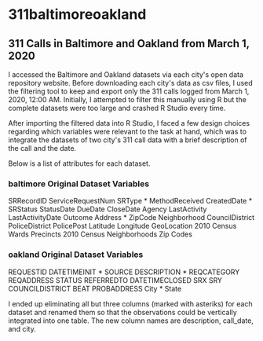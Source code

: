 # 311baltimoreoakland
## 311 Calls in Baltimore and Oakland from March 1, 2020

I accessed the Baltimore and Oakland datasets via each city's open data repository website. Before downloading each city's data as csv files, I used the filtering tool to keep and export only the 311 calls logged from March 1, 2020, 12:00 AM. Initially, I attempted to filter this manually using R but the complete datasets were too large and crashed R Studio every time.

After importing the filtered data into R Studio, I faced a few design choices regarding which variables were relevant to the task at hand, which was to integrate the datasets of two city's 311 call data with a brief description of the call and the date. 

Below is a list of attributes for each dataset.

### baltimore Original Dataset Variables
SRRecordID
ServiceRequestNum
SRType *
MethodReceived
CreatedDate *
SRStatus
StatusDate
DueDate
CloseDate
Agency
LastActivity
LastActivityDate
Outcome
Address *
ZipCode
Neighborhood
CouncilDistrict
PoliceDistrict
PolicePost
Latitude
Longitude
GeoLocation
2010 Census Wards Precincts
2010 Census Neighborhoods
Zip Codes

### oakland Original Dataset Variables
REQUESTID
DATETIMEINIT *
SOURCE
DESCRIPTION *
REQCATEGORY
REQADDRESS
STATUS
REFERREDTO
DATETIMECLOSED
SRX
SRY
COUNCILDISTRICT
BEAT
PROBADDRESS
City *
State

I ended up eliminating all but three columns (marked with asteriks) for each dataset and renamed them so that the observations could be vertically integrated into one table. The new column names are description, call_date, and city.
